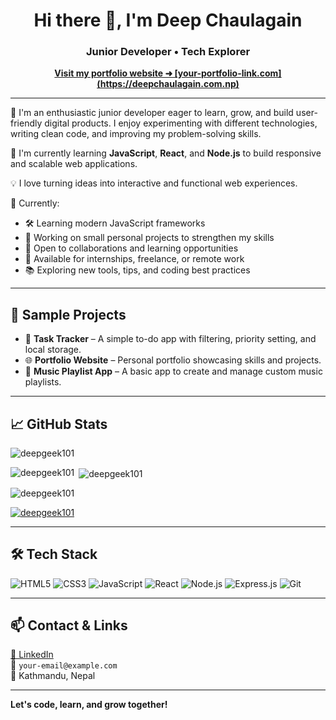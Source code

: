 <h1 align="center">Hi there 👋, I'm Deep Chaulagain</h1>
<h3 align="center">Junior Developer • Tech Explorer</h3>

<p align="center">
  <a href="https://deepchaulagain.com.np"><strong>Visit my portfolio website ➜ [your-portfolio-link.com](https://deepchaulagain.com.np)</strong></a>
</p>

---

🎯 I'm an enthusiastic junior developer eager to learn, grow, and build user-friendly digital products. I enjoy experimenting with different technologies, writing clean code, and improving my problem-solving skills.

🌱 I'm currently learning **JavaScript**, **React**, and **Node.js** to build responsive and scalable web applications.

💡 I love turning ideas into interactive and functional web experiences.

🚧 Currently:
- 🛠 Learning modern JavaScript frameworks
- 🚀 Working on small personal projects to strengthen my skills
- 🤝 Open to collaborations and learning opportunities
- 💬 Available for internships, freelance, or remote work
- 📚 Exploring new tools, tips, and coding best practices

---

## 💼 Sample Projects

- 📓 **Task Tracker** – A simple to-do app with filtering, priority setting, and local storage.
- 🌐 **Portfolio Website** – Personal portfolio showcasing skills and projects.
- 🎵 **Music Playlist App** – A basic app to create and manage custom music playlists.

---

## 📈 GitHub Stats

<p align="left">
  <img src="https://komarev.com/ghpvc/?username=deepgeek101&label=Profile%20views&color=0e75b6&style=flat" alt="deepgeek101" />
</p>

<p>
  <img align="left" src="https://github-readme-stats.vercel.app/api/top-langs?username=deepgeek101&show_icons=true&locale=en&layout=compact" alt="deepgeek101" />
</p>

<p>&nbsp;<img align="center" src="https://github-readme-stats.vercel.app/api?username=deepgeek101&show_icons=true&locale=en" alt="deepgeek101" /></p>

<p><img align="center" src="https://github-readme-streak-stats.herokuapp.com/?user=deepgeek101&" alt="deepgeek101" /></p>

<p align="left">
  <a href="https://github.com/ryo-ma/github-profile-trophy"><img src="https://github-profile-trophy.vercel.app/?username=deepgeek101" alt="deepgeek101" /></a>
</p>

---

## 🛠 Tech Stack

![HTML5](https://img.shields.io/badge/-HTML5-E34F26?style=flat&logo=html5&logoColor=white)
![CSS3](https://img.shields.io/badge/-CSS3-1572B6?style=flat&logo=css3)
![JavaScript](https://img.shields.io/badge/-JavaScript-F7DF1E?style=flat&logo=javascript&logoColor=black)
![React](https://img.shields.io/badge/-React-20232A?style=flat&logo=react)
![Node.js](https://img.shields.io/badge/-Node.js-339933?style=flat&logo=nodedotjs&logoColor=white)
![Express.js](https://img.shields.io/badge/-Express.js-000000?style=flat&logo=express)
![Git](https://img.shields.io/badge/-Git-F05032?style=flat&logo=git)

---

## 📫 Contact & Links

[🔗 LinkedIn](https://www.linkedin.com/in/your-linkedin)  
📧 `your-email@example.com`  
📍 Kathmandu, Nepal  

---

**Let's code, learn, and grow together!**

